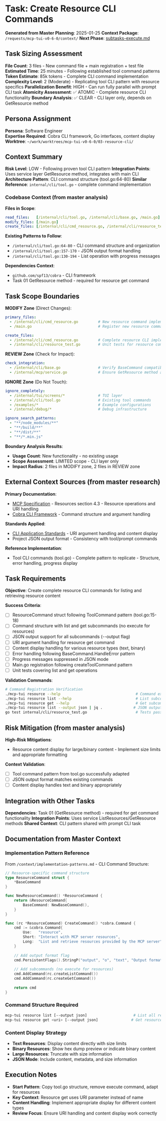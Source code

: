 # Task: Create Resource CLI Commands

**Generated from Master Planning**: 2025-01-25
**Context Package**: `/requests/mcp-tui-v0-6-0/context/`
**Next Phase**: [subtasks-execute.md](subtasks-execute.md)

## Task Sizing Assessment
**File Count**: 3 files - New command file + main registration + test file
**Estimated Time**: 25 minutes - Following established tool command patterns
**Token Estimate**: 85k tokens - Complete CLI command implementation
**Complexity Level**: 2 (Moderate) - Replicating tool CLI pattern with resource specifics
**Parallelization Benefit**: HIGH - Can run fully parallel with prompt CLI task
**Atomicity Assessment**: ✅ ATOMIC - Complete resource CLI functionality
**Boundary Analysis**: ✅ CLEAR - CLI layer only, depends on GetResource method

## Persona Assignment
**Persona**: Software Engineer  
**Expertise Required**: Cobra CLI framework, Go interfaces, content display
**Worktree**: `~/work/worktrees/mcp-tui-v0-6-0/03-resource-cli/`

## Context Summary
**Risk Level**: LOW - Following proven tool CLI pattern
**Integration Points**: Uses service layer GetResource method, integrates with main CLI
**Architecture Pattern**: CLI command structure (tool.go:64-80)
**Similar Reference**: `internal/cli/tool.go` - complete command implementation

### Codebase Context (from master analysis)
**Files in Scope**:
```yaml
read_files:   [/internal/cli/tool.go, /internal/cli/base.go, /main.go]
modify_files: [/main.go] 
create_files: [/internal/cli/cmd_resource.go, /internal/cli/resource_test.go]
```

**Existing Patterns to Follow**:
- `/internal/cli/tool.go:64-80` - CLI command structure and organization
- `/internal/cli/tool.go:157-170` - JSON output format handling  
- `/internal/cli/tool.go:130-194` - List operation with progress messages

**Dependencies Context**:
- `github.com/spf13/cobra` - CLI framework
- Task 01 GetResource method - required for resource get command

## Task Scope Boundaries

**MODIFY Zone** (Direct Changes):
```yaml
primary_files:
  - /internal/cli/cmd_resource.go         # New resource command implementation
  - /main.go                              # Register new resource command

create_files:
  - /internal/cli/cmd_resource.go         # Complete resource CLI implementation
  - /internal/cli/resource_test.go        # Unit tests for resource commands
```

**REVIEW Zone** (Check for Impact):
```yaml
check_integration:
  - /internal/cli/base.go                 # Verify BaseCommand compatibility
  - /internal/mcp/service.go              # Ensure GetResource method available
```

**IGNORE Zone** (Do Not Touch):
```yaml
ignore_completely:
  - /internal/tui/screens/*               # TUI layer
  - /internal/cli/tool.go                 # Existing tool commands
  - /examples/*                           # Example configurations
  - /internal/debug/*                     # Debug infrastructure

ignore_search_patterns:
  - "**/node_modules/**"
  - "**/build/**" 
  - "**/dist/**"
  - "**/*.min.js"
```

**Boundary Analysis Results**:
- **Usage Count**: New functionality - no existing usage
- **Scope Assessment**: LIMITED scope - CLI layer only
- **Impact Radius**: 2 files in MODIFY zone, 2 files in REVIEW zone

## External Context Sources (from master research)

**Primary Documentation**:
- [MCP Specification](https://modelcontextprotocol.io/specification/2025-06-18) - Resources section 4.3 - Resource operations and URI handling
- [Cobra CLI Framework](https://cobra.dev/) - Command structure and argument handling

**Standards Applied**:
- [CLI Application Standards](https://www.gnu.org/prep/standards/standards.html#Command_002dLine-Interfaces) - URI argument handling and content display
- Project JSON output format - Consistency with tool/prompt commands

**Reference Implementation**:
- Tool CLI commands (tool.go) - Complete pattern to replicate - Structure, error handling, progress display

## Task Requirements

**Objective**: Create complete resource CLI commands for listing and retrieving resource content

**Success Criteria**:
- [ ] ResourceCommand struct following ToolCommand pattern (tool.go:15-18)
- [ ] Command structure with list and get subcommands (no execute for resources)
- [ ] JSON output support for all subcommands (--output flag)
- [ ] URI argument handling for resource get command
- [ ] Content display handling for various resource types (text, binary)
- [ ] Error handling following BaseCommand.HandleError pattern
- [ ] Progress messages suppressed in JSON mode
- [ ] Main.go registration following createToolCommand pattern
- [ ] Unit tests covering list and get operations

**Validation Commands**:
```bash
# Command Registration Verification
./mcp-tui resource --help                                  # Command exists and shows help
./mcp-tui resource list --help                             # List subcommand exists
./mcp-tui resource get --help                              # Get subcommand exists  
./mcp-tui resource list --output json | jq .              # JSON output works
go test internal/cli/resource_test.go                      # Tests pass
```

## Risk Mitigation (from master analysis)

**High-Risk Mitigations**:
- Resource content display for large/binary content - Implement size limits and appropriate formatting

**Context Validation**:
- [ ] Tool command pattern from tool.go successfully adapted
- [ ] JSON output format matches existing commands
- [ ] Content display handles text and binary appropriately

## Integration with Other Tasks

**Dependencies**: Task 01 (GetResource method) - required for get command functionality
**Integration Points**: Uses service ListResources/GetResource methods
**Shared Context**: CLI pattern shared with prompt CLI task

## Documentation from Master Context

### Implementation Pattern Reference
From `/context/implementation-patterns.md` - CLI Command Structure:

```go
// Resource-specific command structure
type ResourceCommand struct {
    *BaseCommand
}

func NewResourceCommand() *ResourceCommand {
    return &ResourceCommand{
        BaseCommand: NewBaseCommand(),
    }
}

func (rc *ResourceCommand) CreateCommand() *cobra.Command {
    cmd := &cobra.Command{
        Use:   "resource",
        Short: "Interact with MCP server resources",
        Long:  "List and retrieve resources provided by the MCP server",
    }
    
    // Add output format flag
    cmd.PersistentFlags().StringP("output", "o", "text", "Output format (text, json)")
    
    // Add subcommands (no execute for resources)
    cmd.AddCommand(rc.createListCommand())
    cmd.AddCommand(rc.createGetCommand())
    
    return cmd
}
```

### Command Structure Required
```bash
mcp-tui resource list [--output json]                     # List all resources
mcp-tui resource get <uri> [--output json]               # Get resource content
```

### Content Display Strategy
- **Text Resources**: Display content directly with size limits
- **Binary Resources**: Show hex dump preview or indicate binary content
- **Large Resources**: Truncate with size information
- **JSON Mode**: Include content, metadata, and size information

## Execution Notes
- **Start Pattern**: Copy tool.go structure, remove execute command, adapt for resources
- **Key Context**: Resource get uses URI parameter instead of name
- **Content Handling**: Implement appropriate display for different content types
- **Review Focus**: Ensure URI handling and content display work correctly